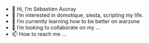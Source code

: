 - 👋 Hi, I’m Sébastien Auvray
- 👀 I’m interested in domotique, siesta, scripting my life.
- 🌱 I’m currently learning how to be better on warzone
- 💞️ I’m looking to collaborate on my ...
- 📫 How to reach me ...

<!---
sebauvray/sebauvray is a ✨ special ✨ repository because its `README.md` (this file) appears on your GitHub profile.
You can click the Preview link to take a look at your changes.
--->
